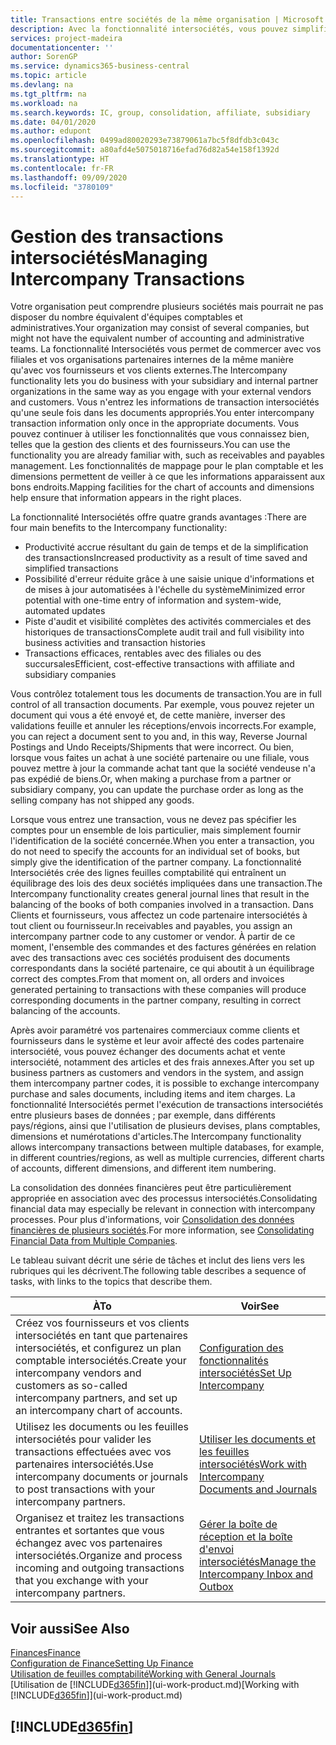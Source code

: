 ```yaml
---
title: Transactions entre sociétés de la même organisation | Microsoft Docs
description: Avec la fonctionnalité intersociétés, vous pouvez simplifier les processus et les transactions entre sociétés appartenant à la même organisation.
services: project-madeira
documentationcenter: ''
author: SorenGP
ms.service: dynamics365-business-central
ms.topic: article
ms.devlang: na
ms.tgt_pltfrm: na
ms.workload: na
ms.search.keywords: IC, group, consolidation, affiliate, subsidiary
ms.date: 04/01/2020
ms.author: edupont
ms.openlocfilehash: 0499ad80020293e73879061a7bc5f8dfdb3c043c
ms.sourcegitcommit: a80afd4e5075018716efad76d82a54e158f1392d
ms.translationtype: HT
ms.contentlocale: fr-FR
ms.lasthandoff: 09/09/2020
ms.locfileid: "3780109"
---
```

# <a name="managing-intercompany-transactions"></a><span data-ttu-id="871b3-103">Gestion des transactions intersociétés</span><span class="sxs-lookup"><span data-stu-id="871b3-103">Managing Intercompany Transactions</span></span>
<span data-ttu-id="871b3-104">Votre organisation peut comprendre plusieurs sociétés mais pourrait ne pas disposer du nombre équivalent d'équipes comptables et administratives.</span><span class="sxs-lookup"><span data-stu-id="871b3-104">Your organization may consist of several companies, but might not have the equivalent number of accounting and administrative teams.</span></span> <span data-ttu-id="871b3-105">La fonctionnalité Intersociétés vous permet de commercer avec vos filiales et vos organisations partenaires internes de la même manière qu'avec vos fournisseurs et vos clients externes.</span><span class="sxs-lookup"><span data-stu-id="871b3-105">The Intercompany functionality lets you do business with your subsidiary and internal partner organizations in the same way as you engage with your external vendors and customers.</span></span> <span data-ttu-id="871b3-106">Vous n'entrez les informations de transaction intersociétés qu'une seule fois dans les documents appropriés.</span><span class="sxs-lookup"><span data-stu-id="871b3-106">You enter intercompany transaction information only once in the appropriate documents.</span></span> <span data-ttu-id="871b3-107">Vous pouvez continuer à utiliser les fonctionnalités que vous connaissez bien, telles que la gestion des clients et des fournisseurs.</span><span class="sxs-lookup"><span data-stu-id="871b3-107">You can use the functionality you are already familiar with, such as receivables and payables management.</span></span> <span data-ttu-id="871b3-108">Les fonctionnalités de mappage pour le plan comptable et les dimensions permettent de veiller à ce que les informations apparaissent aux bons endroits.</span><span class="sxs-lookup"><span data-stu-id="871b3-108">Mapping facilities for the chart of accounts and dimensions help ensure that information appears in the right places.</span></span>  

<span data-ttu-id="871b3-109">La fonctionnalité Intersociétés offre quatre grands avantages :</span><span class="sxs-lookup"><span data-stu-id="871b3-109">There are four main benefits to the Intercompany functionality:</span></span>  

- <span data-ttu-id="871b3-110">Productivité accrue résultant du gain de temps et de la simplification des transactions</span><span class="sxs-lookup"><span data-stu-id="871b3-110">Increased productivity as a result of time saved and simplified transactions</span></span>  
- <span data-ttu-id="871b3-111">Possibilité d'erreur réduite grâce à une saisie unique d'informations et de mises à jour automatisées à l'échelle du système</span><span class="sxs-lookup"><span data-stu-id="871b3-111">Minimized error potential with one-time entry of information and system-wide, automated updates</span></span>  
- <span data-ttu-id="871b3-112">Piste d'audit et visibilité complètes des activités commerciales et des historiques de transactions</span><span class="sxs-lookup"><span data-stu-id="871b3-112">Complete audit trail and full visibility into business activities and transaction histories</span></span>  
- <span data-ttu-id="871b3-113">Transactions efficaces, rentables avec des filiales ou des succursales</span><span class="sxs-lookup"><span data-stu-id="871b3-113">Efficient, cost-effective transactions with affiliate and subsidiary companies</span></span>  

<span data-ttu-id="871b3-114">Vous contrôlez totalement tous les documents de transaction.</span><span class="sxs-lookup"><span data-stu-id="871b3-114">You are in full control of all transaction documents.</span></span> <span data-ttu-id="871b3-115">Par exemple, vous pouvez rejeter un document qui vous a été envoyé et, de cette manière, inverser des validations feuille et annuler les réceptions/envois incorrects.</span><span class="sxs-lookup"><span data-stu-id="871b3-115">For example, you can reject a document sent to you and, in this way, Reverse Journal Postings and Undo Receipts/Shipments that were incorrect.</span></span> <span data-ttu-id="871b3-116">Ou bien, lorsque vous faites un achat à une société partenaire ou une filiale, vous pouvez mettre à jour la commande achat tant que la société vendeuse n'a pas expédié de biens.</span><span class="sxs-lookup"><span data-stu-id="871b3-116">Or, when making a purchase from a partner or subsidiary company, you can update the purchase order as long as the selling company has not shipped any goods.</span></span>  

<span data-ttu-id="871b3-117">Lorsque vous entrez une transaction, vous ne devez pas spécifier les comptes pour un ensemble de lois particulier, mais simplement fournir l'identification de la société concernée.</span><span class="sxs-lookup"><span data-stu-id="871b3-117">When you enter a transaction, you do not need to specify the accounts for an individual set of books, but simply give the identification of the partner company.</span></span> <span data-ttu-id="871b3-118">La fonctionnalité Intersociétés crée des lignes feuilles comptabilité qui entraînent un équilibrage des lois des deux sociétés impliquées dans une transaction.</span><span class="sxs-lookup"><span data-stu-id="871b3-118">The Intercompany functionality creates general journal lines that result in the balancing of the books of both companies involved in a transaction.</span></span> <span data-ttu-id="871b3-119">Dans Clients et fournisseurs, vous affectez un code partenaire intersociétés à tout client ou fournisseur.</span><span class="sxs-lookup"><span data-stu-id="871b3-119">In receivables and payables, you assign an intercompany partner code to any customer or vendor.</span></span> <span data-ttu-id="871b3-120">À partir de ce moment, l'ensemble des commandes et des factures générées en relation avec des transactions avec ces sociétés produisent des documents correspondants dans la société partenaire, ce qui aboutit à un équilibrage correct des comptes.</span><span class="sxs-lookup"><span data-stu-id="871b3-120">From that moment on, all orders and invoices generated pertaining to transactions with these companies will produce corresponding documents in the partner company, resulting in correct balancing of the accounts.</span></span>  

 <span data-ttu-id="871b3-121">Après avoir paramétré vos partenaires commerciaux comme clients et fournisseurs dans le système et leur avoir affecté des codes partenaire intersociété, vous pouvez échanger des documents achat et vente intersociété, notamment des articles et des frais annexes.</span><span class="sxs-lookup"><span data-stu-id="871b3-121">After you set up business partners as customers and vendors in the system, and assign them intercompany partner codes, it is possible to exchange intercompany purchase and sales documents, including items and item charges.</span></span> <span data-ttu-id="871b3-122">La fonctionnalité Intersociétés permet l'exécution de transactions intersociétés entre plusieurs bases de données ; par exemple, dans différents pays/régions, ainsi que l'utilisation de plusieurs devises, plans comptables, dimensions et numérotations d'articles.</span><span class="sxs-lookup"><span data-stu-id="871b3-122">The Intercompany functionality allows intercompany transactions between multiple databases, for example, in different countries/regions, as well as multiple currencies, different charts of accounts, different dimensions, and different item numbering.</span></span>  

<span data-ttu-id="871b3-123">La consolidation des données financières peut être particulièrement appropriée en association avec des processus intersociétés.</span><span class="sxs-lookup"><span data-stu-id="871b3-123">Consolidating financial data may especially be relevant in connection with intercompany processes.</span></span> <span data-ttu-id="871b3-124">Pour plus d'informations, voir [Consolidation des données financières de plusieurs sociétés](finance-consolidated-company-reporting.md).</span><span class="sxs-lookup"><span data-stu-id="871b3-124">For more information, see [Consolidating Financial Data from Multiple Companies](finance-consolidated-company-reporting.md).</span></span>

<span data-ttu-id="871b3-125">Le tableau suivant décrit une série de tâches et inclut des liens vers les rubriques qui les décrivent.</span><span class="sxs-lookup"><span data-stu-id="871b3-125">The following table describes a sequence of tasks, with links to the topics that describe them.</span></span>

 |<span data-ttu-id="871b3-126">À</span><span class="sxs-lookup"><span data-stu-id="871b3-126">To</span></span> |<span data-ttu-id="871b3-127">Voir</span><span class="sxs-lookup"><span data-stu-id="871b3-127">See</span></span>|
 |---|---|
 |<span data-ttu-id="871b3-128">Créez vos fournisseurs et vos clients intersociétés en tant que partenaires intersociétés, et configurez un plan comptable intersociétés.</span><span class="sxs-lookup"><span data-stu-id="871b3-128">Create your intercompany vendors and customers as so-called intercompany partners, and set up an intercompany chart of accounts.</span></span>|[<span data-ttu-id="871b3-129">Configuration des fonctionnalités intersociétés</span><span class="sxs-lookup"><span data-stu-id="871b3-129">Set Up Intercompany</span></span>](intercompany-how-setup.md)|
 |<span data-ttu-id="871b3-130">Utilisez les documents ou les feuilles intersociétés pour valider les transactions effectuées avec vos partenaires intersociétés.</span><span class="sxs-lookup"><span data-stu-id="871b3-130">Use intercompany documents or journals to post transactions with your intercompany partners.</span></span>|[<span data-ttu-id="871b3-131">Utiliser les documents et les feuilles intersociétés</span><span class="sxs-lookup"><span data-stu-id="871b3-131">Work with Intercompany Documents and Journals</span></span>](intercompany-how-work-documents-journals.md)|
 |<span data-ttu-id="871b3-132">Organisez et traitez les transactions entrantes et sortantes que vous échangez avec vos partenaires intersociétés.</span><span class="sxs-lookup"><span data-stu-id="871b3-132">Organize and process incoming and outgoing transactions that you exchange with your intercompany partners.</span></span>|[<span data-ttu-id="871b3-133">Gérer la boîte de réception et la boîte d'envoi intersociétés</span><span class="sxs-lookup"><span data-stu-id="871b3-133">Manage the Intercompany Inbox and Outbox</span></span>](intercompany-how-manage-intercompany-inbox.md)|

## <a name="see-also"></a><span data-ttu-id="871b3-134">Voir aussi</span><span class="sxs-lookup"><span data-stu-id="871b3-134">See Also</span></span>
[<span data-ttu-id="871b3-135">Finances</span><span class="sxs-lookup"><span data-stu-id="871b3-135">Finance</span></span>](finance.md)  
[<span data-ttu-id="871b3-136">Configuration de Finance</span><span class="sxs-lookup"><span data-stu-id="871b3-136">Setting Up Finance</span></span>](finance-setup-finance.md)  
[<span data-ttu-id="871b3-137">Utilisation de feuilles comptabilité</span><span class="sxs-lookup"><span data-stu-id="871b3-137">Working with General Journals</span></span>](ui-work-general-journals.md)  
<span data-ttu-id="871b3-138">[Utilisation de [!INCLUDE[d365fin](includes/d365fin_md.md)]](ui-work-product.md)</span><span class="sxs-lookup"><span data-stu-id="871b3-138">[Working with [!INCLUDE[d365fin](includes/d365fin_md.md)]](ui-work-product.md)</span></span>

## [!INCLUDE[d365fin](includes/free_trial_md.md)]  

